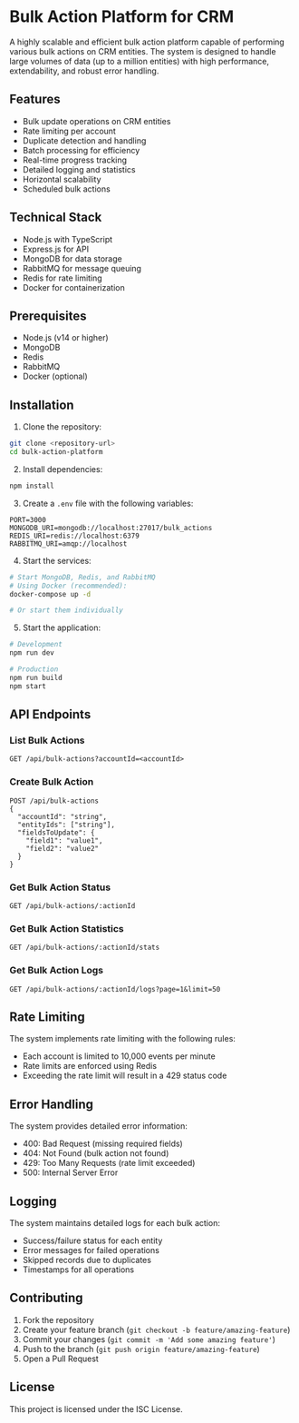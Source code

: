 # Bulk Action Platform for CRM

A highly scalable and efficient bulk action platform capable of performing various bulk actions on CRM entities. The system is designed to handle large volumes of data (up to a million entities) with high performance, extendability, and robust error handling.

## Features

- Bulk update operations on CRM entities
- Rate limiting per account
- Duplicate detection and handling
- Batch processing for efficiency
- Real-time progress tracking
- Detailed logging and statistics
- Horizontal scalability
- Scheduled bulk actions

## Technical Stack

- Node.js with TypeScript
- Express.js for API
- MongoDB for data storage
- RabbitMQ for message queuing
- Redis for rate limiting
- Docker for containerization

## Prerequisites

- Node.js (v14 or higher)
- MongoDB
- Redis
- RabbitMQ
- Docker (optional)

## Installation

1. Clone the repository:
```bash
git clone <repository-url>
cd bulk-action-platform
```

2. Install dependencies:
```bash
npm install
```

3. Create a `.env` file with the following variables:
```
PORT=3000
MONGODB_URI=mongodb://localhost:27017/bulk_actions
REDIS_URI=redis://localhost:6379
RABBITMQ_URI=amqp://localhost
```

4. Start the services:
```bash
# Start MongoDB, Redis, and RabbitMQ
# Using Docker (recommended):
docker-compose up -d

# Or start them individually
```

5. Start the application:
```bash
# Development
npm run dev

# Production
npm run build
npm start
```

## API Endpoints

### List Bulk Actions
```
GET /api/bulk-actions?accountId=<accountId>
```

### Create Bulk Action
```
POST /api/bulk-actions
{
  "accountId": "string",
  "entityIds": ["string"],
  "fieldsToUpdate": {
    "field1": "value1",
    "field2": "value2"
  }
}
```

### Get Bulk Action Status
```
GET /api/bulk-actions/:actionId
```

### Get Bulk Action Statistics
```
GET /api/bulk-actions/:actionId/stats
```

### Get Bulk Action Logs
```
GET /api/bulk-actions/:actionId/logs?page=1&limit=50
```

## Rate Limiting

The system implements rate limiting with the following rules:
- Each account is limited to 10,000 events per minute
- Rate limits are enforced using Redis
- Exceeding the rate limit will result in a 429 status code

## Error Handling

The system provides detailed error information:
- 400: Bad Request (missing required fields)
- 404: Not Found (bulk action not found)
- 429: Too Many Requests (rate limit exceeded)
- 500: Internal Server Error

## Logging

The system maintains detailed logs for each bulk action:
- Success/failure status for each entity
- Error messages for failed operations
- Skipped records due to duplicates
- Timestamps for all operations

## Contributing

1. Fork the repository
2. Create your feature branch (`git checkout -b feature/amazing-feature`)
3. Commit your changes (`git commit -m 'Add some amazing feature'`)
4. Push to the branch (`git push origin feature/amazing-feature`)
5. Open a Pull Request

## License

This project is licensed under the ISC License. 